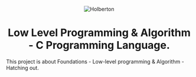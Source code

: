 <html>
<head>
<p align="center">
<img src="https://www.holbertonschool.com/holberton-logo.png" alt="Holberton" class="center">
<h1 align = "center">Low Level Programming & Algorithm - C Programming Language.</h1>
</p>
</head>
<body>
<p>This project is about Foundations - Low-level programming & Algorithm - Hatching out.</p>
</body>
</html>
